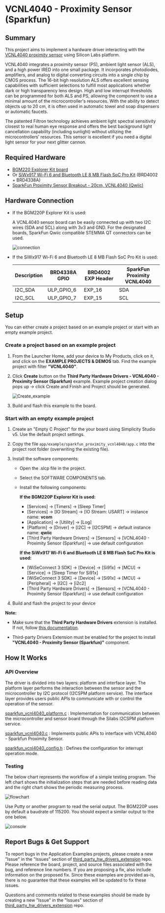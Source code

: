 # VCNL4040 - Proximity Sensor (Sparkfun) #

## Summary ##

This project aims to implement a hardware driver interacting with the [VCNL4040 proximity sensor](https://www.vishay.com/ppg?84274) using Silicon Labs platform.

VCNL4040 integrates a proximity sensor (PS), ambient light sensor (ALS), and a high power IRED into one small package. It incorporates photodiodes, amplifiers, and analog to digital converting circuits into a single chip by CMOS process. The 16-bit high resolution ALS offers excellent sensing capabilities with sufficient selections to fulfill most applications whether dark or high transparency lens design. High and low interrupt thresholds can be programmed for both ALS and PS, allowing the component to use a minimal amount of the microcontroller's resources. With the ability to detect objects up to 20 cm, it is often used in automatic towel and soap dispensers or automatic faucets.

The patented Filtron technology achieves ambient light spectral sensitivity closest to real human eye response and offers the best background light cancellation capability (including sunlight) without utilizing the microcontrollers’ resources. This sensor is excellent if you need a digital light sensor for your next glitter cannon.

## Required Hardware ##

- [BGM220 Explorer Kit board](https://www.silabs.com/development-tools/wireless/bluetooth/bgm220-explorer-kit)
- Or [SiWx917 Wi-Fi 6 and Bluetooth LE 8 MB Flash SoC Pro Kit](https://www.silabs.com/development-tools/wireless/wi-fi/siwx917-pk6031a-wifi-6-bluetooth-le-soc-pro-kit?tab=overview) (BRD4002 + BRD4338A)
- [SparkFun Proximity Sensor Breakout - 20cm, VCNL4040 (Qwiic)](https://www.sparkfun.com/products/15177)

## Hardware Connection ##

- If the BGM220P Explorer Kit is used:

  A VCNL4040 sensor board can be easily connected up with two I2C wires (SDA and SCL) along with 3v3 and GND. For the designated boards, SparkFun Qwiic compatible STEMMA QT connectors can be used.

    ![connection](image/connection.png)

- If the SiWx917 Wi-Fi 6 and Bluetooth LE 8 MB Flash SoC Pro Kit is used:

  | Description  | BRD4338A GPIO | BRD4002 EXP Header | SparkFun Proximity VCNL4040 |
  | -------------| ------------- | ------------------ | ---------------------------- |
  | I2C_SDA      | ULP_GPIO_6    | EXP_16             | SDA                          |
  | I2C_SCL      | ULP_GPIO_7    | EXP_15             | SCL                          |

## Setup ##

You can either create a project based on an example project or start with an empty example project.

### Create a project based on an example project ###

1. From the Launcher Home, add your device to My Products, click on it, and click on the **EXAMPLE PROJECTS & DEMOS** tab. Find the example project with filter **"VCNL4040"**.

2. Click **Create** button on the **Third Party Hardware Drivers - VCNL4040 - Proximity Sensor (Sparkfun)** example. Example project creation dialog pops up -> click Create and Finish and Project should be generated.

    ![Create_example](image/create_example.png)

3. Build and flash this example to the board.

### Start with an empty example project ###

1. Create an "Empty C Project" for the your board using Simplicity Studio v5. Use the default project settings.

2. Copy the file `app/example/sparkfun_proximity_vcnl4040/app.c` into the project root folder (overwriting the existing file).

3. Install the software components:

    - Open the .slcp file in the project.

    - Select the SOFTWARE COMPONENTS tab.

    - Install the following components:

      **If the BGM220P Explorer Kit is used:**
        - [Services] → [Timers] → [Sleep Timer]
        - [Services] →  [IO Stream] → [IO Stream: USART] → instance name: **vcom**
        - [Application] →  [Utility] → [Log]
        - [Platform] → [Driver] → [I2C] → [I2CSPM] → default instance name: **qwiic**
        - [Third Party Hardware Drivers] -> [Sensors] -> [VCNL4040 - Proximity Sensor (Sparkfun)] → use default configuration

      **If the SiWx917 Wi-Fi 6 and Bluetooth LE 8 MB Flash SoC Pro Kit is used:**
        - [WiSeConnect 3 SDK] → [Device] → [Si91x] → [MCU] → [Service] → [Sleep Timer for Si91x]
        - [WiSeConnect 3 SDK] → [Device] → [Si91x] → [MCU] → [Peripheral] → [I2C] → [i2c2]
        - [Third Party Hardware Drivers] -> [Sensors] -> [VCNL4040 - Proximity Sensor (Sparkfun)] → use default configuration

4. Build and flash the project to your device

**Note:**

- Make sure that the **Third Party Hardware Drivers** extension is installed. If not, follow [this documentation](https://github.com/SiliconLabs/third_party_hw_drivers_extension/blob/master/README.md#how-to-add-to-simplicity-studio-ide).

- Third-party Drivers Extension must be enabled for the project to install **"VCNL4040 - Proximity Sensor (Sparkfun)"** component.

## How It Works ##

### API Overview ###

The driver is divided into two layers: platform and interface layer. The platform layer performs the interaction between the sensor and the microcontroller by I2C protocol (I2CSPM platform service). The interface layer provides users public APIs to communicate with or control the operation of the sensor.

[sparkfun_vcnl4040_platform.c](https://github.com/SiliconLabs/third_party_hw_drivers_extension/tree/master/driver/public/silabs/proximity_vcnl4040/src/sparkfun_vcnl4040_platform.c) : Implementation for communication between the microcontroller and sensor board through the Silabs I2CSPM platform service.

[sparkfun_vcnl4040.c](https://github.com/SiliconLabs/third_party_hw_drivers_extension/tree/master/driver/public/silabs/proximity_vcnl4040/src/sparkfun_vcnl4040.c) : Implements public APIs to interface with VCNL4040 - Sparkfun Proximity Sensor.

[sparkfun_vcnl4040_config.h](https://github.com/SiliconLabs/third_party_hw_drivers_extension/tree/master/driver/public/silabs/proximity_vcnl4040/config/sparkfun_vcnl4040_config.h) : Defines the configuration for interrupt operation mode.

### Testing ###

The below chart represents the workflow of a simple testing program. The left chart shows the initialization steps that are needed before reading data and the right chart shows the periodic measuring process.

![flowchart](image/flowchart.png)

Use Putty or another program to read the serial output.
The BGM220P uses by default a baudrate of 115200. You should expect a similar output to the one below.

![console](image/test.png)

## Report Bugs & Get Support ##

To report bugs in the Application Examples projects, please create a new "Issue" in the "Issues" section of [third_party_hw_drivers_extension](https://github.com/SiliconLabs/third_party_hw_drivers_extension) repo. Please reference the board, project, and source files associated with the bug, and reference line numbers. If you are proposing a fix, also include information on the proposed fix. Since these examples are provided as-is, there is no guarantee that these examples will be updated to fix these issues.

Questions and comments related to these examples should be made by creating a new "Issue" in the "Issues" section of [third_party_hw_drivers_extension](https://github.com/SiliconLabs/third_party_hw_drivers_extension) repo.
